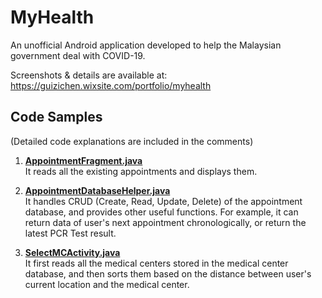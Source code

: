 # MyHealth
An unofficial Android application developed to help the Malaysian government deal with COVID-19.

Screenshots & details are available at:
https://guizichen.wixsite.com/portfolio/myhealth

## Code Samples
(Detailed code explanations are included in the comments)

1. [**AppointmentFragment.java**](https://github.com/Gavin-Guiii/MyHealth/blob/main/app/src/main/java/com/RobX/MyHealth/AppointmentFragment.java) <br>It reads all the existing appointments and displays them.



2. [**AppointmentDatabaseHelper.java**](https://github.com/Gavin-Guiii/MyHealth/blob/main/app/src/main/java/com/RobX/MyHealth/AppointmentDatabaseHelper.java) <br> It handles CRUD (Create, Read, Update, Delete) of the appointment database, and provides other useful functions. For example, it can return data of user's next appointment chronologically, or return the latest PCR Test result.



3. [**SelectMCActivity.java**](https://github.com/Gavin-Guiii/MyHealth/blob/main/app/src/main/java/com/RobX/MyHealth/SelectMCActivity.java) <br> It first reads all the medical centers stored in the medical center database, and then sorts them based on the distance between user's current location and the medical center.


